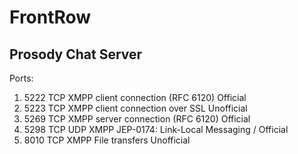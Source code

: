 # FrontRow



## Prosody Chat Server

Ports:

1. 5222 TCP     XMPP client connection (RFC 6120)        Official  
2. 5223 TCP     XMPP client connection over SSL          Unofficial
3. 5269 TCP     XMPP server connection (RFC 6120)        Official
4. 5298 TCP UDP XMPP JEP-0174: Link-Local Messaging /    Official
5. 8010 TCP     XMPP File transfers                      Unofficial  

